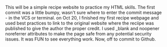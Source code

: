 This will be a simple recipe website to practice my HTML skills. The first commit was a little bumpy, wasn't sure where to enter the commit message - in the VCS or terminal. 
on Oct 20, I finished my first recipe webpage and used best practices to link to the original website where the reciipe was published to give the author the proper credit. I used _blank and noopener noreferrer attributes to make the page safe from any potential security issues. It was FUN to see everything work. Now, off to commit to Github.